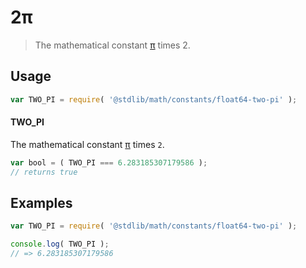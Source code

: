 # 2π

> The mathematical constant [π][@stdlib/math/constants/float64-pi] times 2.

<section class="usage">

## Usage

```javascript
var TWO_PI = require( '@stdlib/math/constants/float64-two-pi' );
```

#### TWO_PI

The mathematical constant [π][@stdlib/math/constants/float64-pi] times `2`.

```javascript
var bool = ( TWO_PI === 6.283185307179586 );
// returns true
```

</section>

<!-- /.usage -->

<section class="examples">

## Examples

<!-- TODO: better example -->

```javascript
var TWO_PI = require( '@stdlib/math/constants/float64-two-pi' );

console.log( TWO_PI );
// => 6.283185307179586
```

</section>

<!-- /.examples -->

<section class="links">

[@stdlib/math/constants/float64-pi]: https://github.com/stdlib-js/stdlib

</section>

<!-- /.links -->
